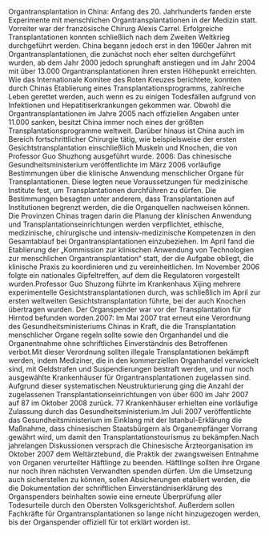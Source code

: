 Organtransplantation in China: Anfang des 20. Jahrhunderts fanden erste Experimente mit menschlichen Organtransplantationen in der Medizin statt. Vorreiter war der französische Chirurg Alexis Carrel. Erfolgreiche Transplantationen konnten schließlich nach dem Zweiten Weltkrieg durchgeführt werden. China begann jedoch erst in den 1960er Jahren mit Organtransplantationen, die zunächst noch eher selten durchgeführt wurden, ab dem Jahr 2000 jedoch sprunghaft anstiegen und im Jahr 2004 mit über 13.000 Organtransplantationen ihren ersten Höhepunkt erreichten. Wie das Internationale Komitee des Roten Kreuzes berichtete, konnten durch Chinas Etablierung eines Transplantationsprogramms, zahlreiche Leben gerettet werden, auch wenn es zu einigen Todesfällen aufgrund von Infektionen und Hepatitiserkrankungen gekommen war. Obwohl die Organtransplantationen im Jahre 2005 nach offiziellen Angaben unter 11.000 sanken, besitzt China immer noch eines der größten Transplantationsprogramme weltweit. Darüber hinaus ist China auch im Bereich fortschrittlicher Chirurgie tätig, wie beispielsweise der ersten Gesichtstransplantation einschließlich Muskeln und Knochen, die von Professor Guo Shuzhong ausgeführt wurde. 2006: Das chinesische Gesundheitsministerium veröffentlichte im März 2006 vorläufige Bestimmungen über die klinische Anwendung menschlicher Organe für Transplantationen. Diese legten neue Voraussetzungen für medizinische Institute fest, um Transplantationen durchführen zu dürfen. Die Bestimmungen besagten unter anderem, dass Transplantationen auf Institutionen begrenzt werden, die die Organquellen nachweisen können. Die Provinzen Chinas tragen darin die Planung der klinischen Anwendung und Transplantationseinrichtungen werden verpflichtet, ethische, medizinische, chirurgische und intensiv-medizinische Kompetenzen in den Gesamtablauf bei Organtransplantationen einzubeziehen. Im April fand die Etablierung der „Kommission zur klinischen Anwendung von Technologien zur menschlichen Organtransplantation“ statt, der die Aufgabe obliegt, die klinische Praxis zu koordinieren und zu vereinheitlichen. Im November 2006 folgte ein nationales Gipfeltreffen, auf dem die Regulatoren vorgestellt wurden.Professor Guo Shuzong führte im Krankenhaus Xijing mehrere experimentelle Gesichtstransplantationen durch, was schließlich im April zur ersten weltweiten Gesichtstransplantation führte, bei der auch Knochen übertragen wurden. Der Organspender war vor der Transplantation für Hirntod befunden worden.2007: Im Mai 2007 trat erneut eine Verordnung des Gesundheitsministeriums Chinas in Kraft, die die Transplantation menschlicher Organe regeln sollte sowie den Organhandel und die Organentnahme ohne schriftliches Einverständnis des Betroffenen verbot.Mit dieser Verordnung sollten illegale Transplantationen bekämpft werden, indem Mediziner, die in den kommerziellen Organhandel verwickelt sind, mit Geldstrafen und Suspendierungen bestraft werden, und nur noch ausgewählte Krankenhäuser für Organtransplantationen zugelassen sind. Aufgrund dieser systematischen Neustrukturierung ging die Anzahl der zugelassenen Transplantationseinrichtungen von über 600 im Jahr 2007 auf 87 im Oktober 2008 zurück. 77 Krankenhäuser erhielten eine vorläufige Zulassung durch das Gesundheitsministerium.Im Juli 2007 veröffentlichte das Gesundheitsministerium im Einklang mit der Istanbul-Erklärung die Maßnahme, dass chinesischen Staatsbürgern als Organempfänger Vorrang gewährt wird, um damit den Transplantationstourismus zu bekämpfen.Nach jahrelangen Diskussionen versprach die Chinesische Ärzteorganisation im Oktober 2007 dem Weltärztebund, die Praktik der zwangsweisen Entnahme von Organen verurteilter Häftlinge zu beenden. Häftlinge sollten ihre Organe nur noch ihren nächsten Verwandten spenden dürfen. Um die Umsetzung auch sicherstellen zu können, sollen Absicherungen etabliert werden, die die Dokumentation der schriftlichen Einverständniserklärung des Organspenders beinhalten sowie eine erneute Überprüfung aller Todesurteile durch den Obersten Volksgerichtshof. Außerdem sollen Fachkräfte für Organtransplantationen so lange nicht hinzugezogen werden, bis der Organspender offiziell für tot erklärt worden ist.

